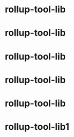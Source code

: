 # rollup-tool-lib
# rollup-tool-lib
# rollup-tool-lib
# rollup-tool-lib
# rollup-tool-lib
# rollup-tool-lib1